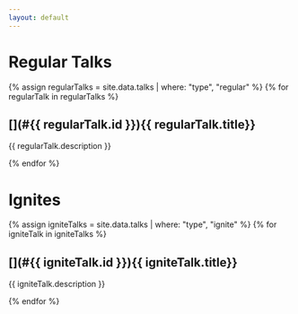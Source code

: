 ```yaml
---
layout: default
---
```


# [](#regular)Regular Talks

{% assign regularTalks = site.data.talks | where: "type", "regular" %}
{% for regularTalk in regularTalks %}

## [](#{{ regularTalk.id }}){{ regularTalk.title}} 

{{ regularTalk.description }}

{% endfor %}

# [](#ignites)Ignites

{% assign igniteTalks = site.data.talks | where: "type", "ignite" %}
{% for igniteTalk in igniteTalks %}

## [](#{{ igniteTalk.id }}){{ igniteTalk.title}} 

{{ igniteTalk.description }}

{% endfor %}
